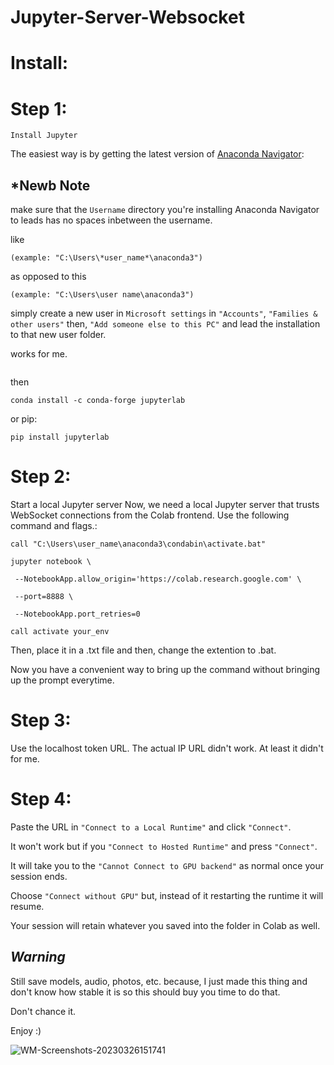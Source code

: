 # Jupyter-Server-Websocket


# Install:

# Step 1:
`Install Jupyter`

The easiest way is by getting the latest version of [Anaconda Navigator](https://anaconda.org/anaconda/anaconda-navigator/):


## *Newb Note 


make sure that the `Username` directory you're installing Anaconda Navigator to leads has no spaces inbetween the username.

like

`(example: "C:\Users\*user_name*\anaconda3")`

as opposed to this

`(example: "C:\Users\user name\anaconda3")`



simply create a new user in `Microsoft settings` in `"Accounts"`, `"Families & other users"` then, `"Add someone else to this PC"` and lead the installation to that new user folder.

works for me.
```
```
then


`conda install -c conda-forge jupyterlab`

or pip:

`pip install jupyterlab`



# Step 2: 
Start a local Jupyter server
Now, we need a local Jupyter server that trusts WebSocket connections from the Colab frontend. 
Use the following command and flags.:


`call "C:\Users\user_name\anaconda3\condabin\activate.bat"`

`jupyter notebook \`
    
   ` --NotebookApp.allow_origin='https://colab.research.google.com' \` 
    
   ` --port=8888 \`
    
   ` --NotebookApp.port_retries=0`
 
 `call activate your_env`



Then, place it in a .txt file and then, change the extention to .bat.





Now you have a convenient way to bring up the command without bringing up the prompt everytime.




# Step 3:

Use the localhost token URL. The actual IP URL didn't work.
At least it didn't for me.


# Step 4:
Paste the URL in `"Connect to a Local Runtime"` and click `"Connect"`.

It won't work but if you `"Connect to Hosted Runtime"` and press `"Connect"`. 

It will take you to the `"Cannot Connect to GPU backend"` as normal once your session ends.

Choose `"Connect without GPU"` but, instead of it restarting the runtime it will resume. 

Your session will retain whatever you saved into the folder in Colab as well.




## ***Warning***

Still save models, audio, photos, etc. because, I just made this thing and don't know how stable it is so this should buy you time to do that.

Don't chance it.




Enjoy :)


![WM-Screenshots-20230326151741](https://user-images.githubusercontent.com/49349748/227808721-485ee946-61b3-429b-8137-02487eca34f5.png)

